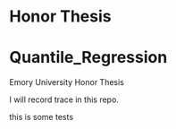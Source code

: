 # Honor Thesis
# Quantile_Regression

Emory University Honor Thesis

I will record trace in this repo.

this is some tests
